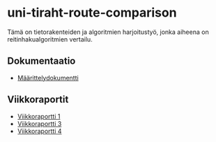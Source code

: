 # uni-tiraht-route-comparison

Tämä on tietorakenteiden ja algoritmien harjoitustyö, jonka aiheena on
reitinhakualgoritmien vertailu.

## Dokumentaatio

- [Määrittelydokumentti](https://github.com/meklu/uni-tiraht-route-comparison/blob/master/docs/m%C3%A4%C3%A4rittelydokumentti.md)

## Viikkoraportit

- [Viikkoraportti 1](https://github.com/meklu/uni-tiraht-route-comparison/blob/master/docs/viikkoraportti_1.md)
- [Viikkoraportti 3](https://github.com/meklu/uni-tiraht-route-comparison/blob/master/docs/viikkoraportti_3.md)
- [Viikkoraportti 4](https://github.com/meklu/uni-tiraht-route-comparison/blob/master/docs/viikkoraportti_4.md)
